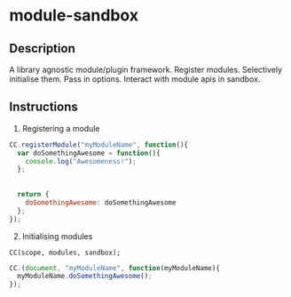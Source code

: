 module-sandbox
==============

Description
-----------

A library agnostic module/plugin framework. Register modules. Selectively initialise them. Pass in options. Interact with module apis in sandbox.

Instructions
------------

1) Registering a module

```Javascript
CC.registerModule("myModuleName", function(){
  var doSomethingAwesome = function(){
    console.log("Awesomeness!");
  };
  
  
  return {
    doSomethingAwesome: doSomethingAwesome
  };
});
```

2) Initialising modules

`CC(scope, modules, sandbox);`

```Javascript
CC.(document, "myModuleName", function(myModuleName){
  myModuleName.doSomethingAwesome();
});
```
